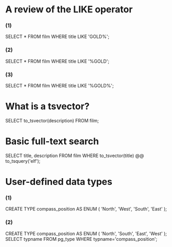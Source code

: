 # A review of the LIKE operator
### (1)
SELECT *
FROM film
WHERE title LIKE 'GOLD%';

### (2)
SELECT *
FROM film
WHERE title LIKE '%GOLD';

### (3)
SELECT *
FROM film
WHERE title LIKE '%GOLD%';

# What is a tsvector?
SELECT to_tsvector(description)
FROM film;

# Basic full-text search
SELECT title, description
FROM film
WHERE to_tsvector(title) @@ to_tsquery('elf');

# User-defined data types
### (1)
CREATE TYPE compass_position AS ENUM (
  	'North', 
  	'West',
  	'South', 
  	'East'
);

### (2)
CREATE TYPE compass_position AS ENUM (
  	'North', 
  	'South',
  	'East', 
  	'West'
);
SELECT typname
FROM pg_type
WHERE typname='compass_position';